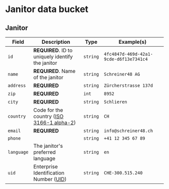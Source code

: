# Janitor data bucket

## Janitor

| Field | Description | Type | Example(s) |
| --- | --- | --- | --- |
| `id` | **REQUIRED**. ID to uniquely identify the janitor | `string` | `4fc4847d-469d-42a1-9cde-d6f13e7341c4` |
| `name` | **REQUIRED**. Name of the janitor | `string` | `Schreiner48 AG` |
| `address` | **REQUIRED** | `string` | `Zürcherstrasse 137d` |
| `zip` | **REQUIRED** | `int` | `8952` |
| `city` | **REQUIRED** | `string` | `Schlieren` |
| `country` | Code for the country ([ISO 3166-1 alpha-2](https://en.wikipedia.org/wiki/ISO_3166-1_alpha-2)) | `string` | `CH` |
| `email` | **REQUIRED** | `string` | `info@schreiner48.ch` |
| `phone` |  | `string` | `+41 12 345 67 89` |
| `language` | The janitor's preferred language | `string` | `en` |
| `uid` | Enterprise Identification Number ([UID](https://www.bfs.admin.ch/bfs/en/home/registers/enterprise-register/enterprise-identification/uid-general/uid.html)) | `string` | `CHE-300.515.240` |
